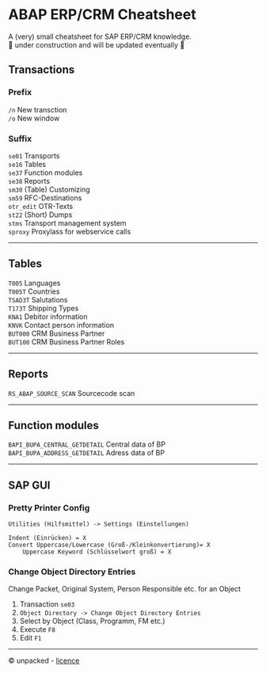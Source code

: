 # ABAP ERP/CRM Cheatsheet
A (very) small cheatsheet for SAP ERP/CRM knowledge. <br>
🚧 under construction and will be updated eventually 🚧

## Transactions

### Prefix
`/n` New transction  <br>
`/o` New window  <br>

### Suffix
`se01` Transports <br>
`se16` Tables <br>
`se37` Function modules  <br>
`se38` Reports <br>
`sm30` (Table) Customizing <br>
`sm59` RFC-Destinations <br>
`otr_edit` OTR-Texts <br>
`st22` (Short) Dumps <br>
`stms` Transport management system <br>
`sproxy` Proxylass for webservice calls <br>

---

## Tables

`T005` Languages <br>
`T005T` Countries <br>
`TSAD3T` Salutations <br>
`T173T` Shipping Types <br>
`KNA1` Debitor information <br>
`KNVK` Contact person information <br>
`BUT000` CRM Business Partner <br>
`BUT100` CRM Business Partner Roles <br>

---

## Reports
`RS_ABAP_SOURCE_SCAN` Sourcecode scan

---

## Function modules
`BAPI_BUPA_CENTRAL_GETDETAIL` Central data of BP <br>
`BAPI_BUPA_ADDRESS_GETDETAIL` Adress data of BP <br>

---

## SAP GUI

### Pretty Printer Config
`Utilities (Hilfsmittel) -> Settings (Einstellungen)`
```
Indent (Einrücken) = X
Convert Uppercase/Lowercase (Groß-/Kleinkonvertierung)= X
    Uppercase Keyword (Schlüsselwort groß) = X
```

### Change Object Directory Entries
Change Packet, Original System, Person Responsible etc. for an Object

1. Transaction `se03`
2. `Object Directory -> Change Object Directory Entries`
3. Select by Object (Class, Programm, FM etc.)
4. Execute `F8`
5. Edit `F1`

---
© unpacked - [licence](../../LICENSE)